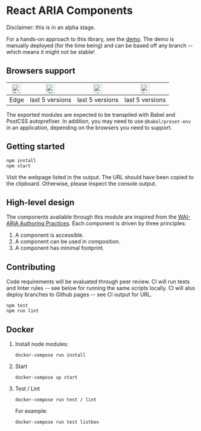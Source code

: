 # React ARIA Components

Disclaimer: this is in an alpha stage.

For a hands-on approach to this library, see the [demo](https://juanca.github.io/react-aria-components).
The demo is manually deployed (for the time being) and can be based off any branch -- which means it might not be stable!

## Browsers support

| [<img src="https://raw.githubusercontent.com/alrra/browser-logos/master/src/edge/edge_48x48.png" alt="Edge browser" width="24px" height="24px" />](http://godban.github.io/browsers-support-badges/) | [<img src="https://raw.githubusercontent.com/alrra/browser-logos/master/src/firefox/firefox_48x48.png" alt="Firefox browser" width="24px" height="24px" />](http://godban.github.io/browsers-support-badges/) | [<img src="https://raw.githubusercontent.com/alrra/browser-logos/master/src/chrome/chrome_48x48.png" alt="Chrome browser" width="24px" height="24px" />](http://godban.github.io/browsers-support-badges/) | [<img src="https://raw.githubusercontent.com/alrra/browser-logos/master/src/safari/safari_48x48.png" alt="Safari browser" width="24px" height="24px" />](http://godban.github.io/browsers-support-badges/) |
| ---------- | --------------- | --------------- | --------------- |
| Edge | last 5 versions | last 5 versions | last 5 versions |

The exported modules are expected to be transpiled with Babel and PostCSS autoprefixer. In addition, you may need to use `@babel/preset-env` in an application, depending on the browsers you need to support.

## Getting started

```
npm install
npm start
```

Visit the webpage listed in the output.
The URL should have been copied to the clipboard.
Otherwise, please inspect the console output.

## High-level design

The components available through this module are inspired from the [WAI-ARIA Authoring Practices].
Each component is driven by three principles:

1. A component is accessible.
1. A component can be used in composition.
1. A component has minimal footprint.

[WAI-ARIA Authoring Practices]: https://www.w3.org/TR/wai-aria-practices-1.1

## Contributing

Code requirements will be evaluated through peer review.
CI will run tests and linter rules -- see below for running the same scripts locally.
CI will also deploy branches to Github pages -- see CI output for URL.

```
npm test
npm run lint
```

## Docker


1. Install node modules:

    ```
    docker-compose run install
    ```

2. Start

    ```
    docker-compose up start
    ```


3. Test / Lint

    ```
    docker-compose run test / lint
    ```

    For example:

    ```
    docker-compose run test listbox
    ```
